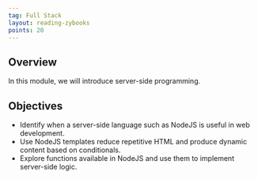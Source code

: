 ```yaml
---
tag: Full Stack
layout: reading-zybooks
points: 20
---
```


## Overview 

In this module, we will introduce server-side programming.

## Objectives

- Identify when a server-side language such as NodeJS is useful in web development.
- Use NodeJS templates reduce repetitive HTML and produce dynamic content based on conditionals.
- Explore functions available in NodeJS and use them to implement server-side logic.
